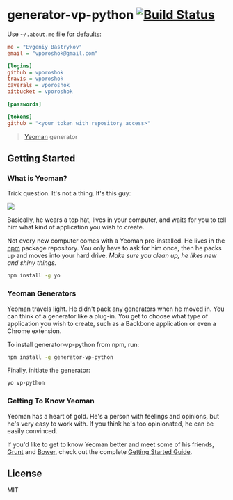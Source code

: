 # generator-vp-python [![Build Status](https://secure.travis-ci.org/vporoshok/generator-vp-python.png?branch=master)](https://travis-ci.org/vporoshok/generator-vp-python)

Use `~/.about.me` file for defaults:
```ini
me = "Evgeniy Bastrykov"
email = "vporoshok@gmail.com"

[logins]
github = vporoshok
travis = vporoshok
caverals = vporoshok
bitbucket = vporoshok

[passwords]

[tokens]
github = "<your token with repository access>"
```

> [Yeoman](http://yeoman.io) generator


## Getting Started

### What is Yeoman?

Trick question. It's not a thing. It's this guy:

![](http://i.imgur.com/JHaAlBJ.png)

Basically, he wears a top hat, lives in your computer, and waits for you to tell him what kind of application you wish to create.

Not every new computer comes with a Yeoman pre-installed. He lives in the [npm](https://npmjs.org) package repository. You only have to ask for him once, then he packs up and moves into your hard drive. *Make sure you clean up, he likes new and shiny things.*

```bash
npm install -g yo
```

### Yeoman Generators

Yeoman travels light. He didn't pack any generators when he moved in. You can think of a generator like a plug-in. You get to choose what type of application you wish to create, such as a Backbone application or even a Chrome extension.

To install generator-vp-python from npm, run:

```bash
npm install -g generator-vp-python
```

Finally, initiate the generator:

```bash
yo vp-python
```

### Getting To Know Yeoman

Yeoman has a heart of gold. He's a person with feelings and opinions, but he's very easy to work with. If you think he's too opinionated, he can be easily convinced.

If you'd like to get to know Yeoman better and meet some of his friends, [Grunt](http://gruntjs.com) and [Bower](http://bower.io), check out the complete [Getting Started Guide](https://github.com/yeoman/yeoman/wiki/Getting-Started).


## License

MIT
